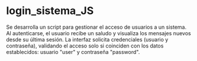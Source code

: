 # login_sistema_JS
Se desarrolla un script para gestionar el acceso de usuarios a un sistema. Al autenticarse, el usuario recibe un saludo y visualiza los mensajes nuevos desde su última sesión. La interfaz solicita credenciales (usuario y contraseña), validando el acceso solo si coinciden con los datos establecidos: usuario "user" y contraseña "password".
